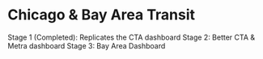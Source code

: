 # Chicago & Bay Area Transit 
Stage 1 (Completed): Replicates the CTA dashboard
Stage 2: Better CTA & Metra dashboard
Stage 3: Bay Area Dashboard